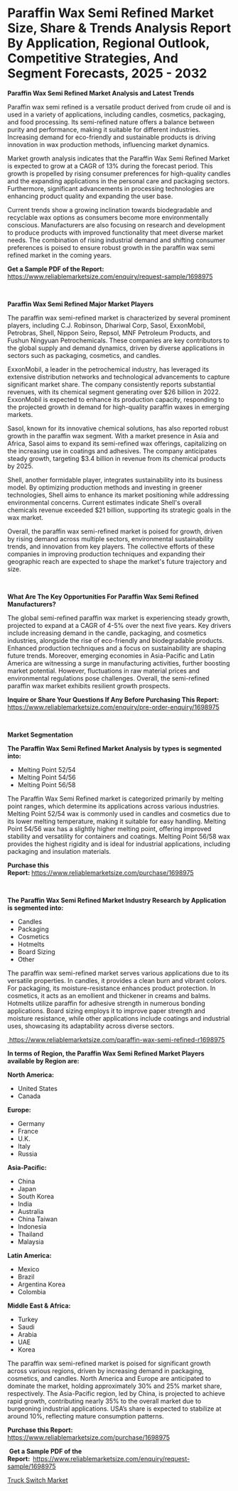 <p><h1>Paraffin Wax Semi Refined Market Size, Share & Trends Analysis Report By Application, Regional Outlook, Competitive Strategies, And Segment Forecasts, 2025 - 2032</h1></p><p><strong>Paraffin Wax Semi Refined Market Analysis and Latest Trends</strong></p>
<p><p>Paraffin wax semi refined is a versatile product derived from crude oil and is used in a variety of applications, including candles, cosmetics, packaging, and food processing. Its semi-refined nature offers a balance between purity and performance, making it suitable for different industries. Increasing demand for eco-friendly and sustainable products is driving innovation in wax production methods, influencing market dynamics.</p><p>Market growth analysis indicates that the Paraffin Wax Semi Refined Market is expected to grow at a CAGR of 13% during the forecast period. This growth is propelled by rising consumer preferences for high-quality candles and the expanding applications in the personal care and packaging sectors. Furthermore, significant advancements in processing technologies are enhancing product quality and expanding the user base.</p><p>Current trends show a growing inclination towards biodegradable and recyclable wax options as consumers become more environmentally conscious. Manufacturers are also focusing on research and development to produce products with improved functionality that meet diverse market needs. The combination of rising industrial demand and shifting consumer preferences is poised to ensure robust growth in the paraffin wax semi refined market in the coming years.</p></p>
<p><strong>Get a Sample PDF of the Report:&nbsp;</strong> <a href="https://www.reliablemarketsize.com/enquiry/request-sample/1698975?utm_campaign=3344&utm_medium=2&utm_source=Github&utm_content=ia&utm_term=27032025&utm_id=paraffin-wax-semi-refined">https://www.reliablemarketsize.com/enquiry/request-sample/1698975</a></p>
<p>&nbsp;</p>
<p><strong>Paraffin Wax Semi Refined Major Market Players</strong></p>
<p><p>The paraffin wax semi-refined market is characterized by several prominent players, including C.J. Robinson, Dhariwal Corp, Sasol, ExxonMobil, Petrobras, Shell, Nippon Seiro, Repsol, MNF Petroleum Products, and Fushun Ningyuan Petrochemicals. These companies are key contributors to the global supply and demand dynamics, driven by diverse applications in sectors such as packaging, cosmetics, and candles.</p><p>ExxonMobil, a leader in the petrochemical industry, has leveraged its extensive distribution networks and technological advancements to capture significant market share. The company consistently reports substantial revenues, with its chemical segment generating over $26 billion in 2022. ExxonMobil is expected to enhance its production capacity, responding to the projected growth in demand for high-quality paraffin waxes in emerging markets.</p><p>Sasol, known for its innovative chemical solutions, has also reported robust growth in the paraffin wax segment. With a market presence in Asia and Africa, Sasol aims to expand its semi-refined wax offerings, capitalizing on the increasing use in coatings and adhesives. The company anticipates steady growth, targeting $3.4 billion in revenue from its chemical products by 2025.</p><p>Shell, another formidable player, integrates sustainability into its business model. By optimizing production methods and investing in greener technologies, Shell aims to enhance its market positioning while addressing environmental concerns. Current estimates indicate Shell's overall chemicals revenue exceeded $21 billion, supporting its strategic goals in the wax market.</p><p>Overall, the paraffin wax semi-refined market is poised for growth, driven by rising demand across multiple sectors, environmental sustainability trends, and innovation from key players. The collective efforts of these companies in improving production techniques and expanding their geographic reach are expected to shape the market's future trajectory and size.</p></p>
<p>&nbsp;</p>
<p><strong>What Are The Key Opportunities For Paraffin Wax Semi Refined Manufacturers?</strong></p>
<p><p>The global semi-refined paraffin wax market is experiencing steady growth, projected to expand at a CAGR of 4-5% over the next five years. Key drivers include increasing demand in the candle, packaging, and cosmetics industries, alongside the rise of eco-friendly and biodegradable products. Enhanced production techniques and a focus on sustainability are shaping future trends. Moreover, emerging economies in Asia-Pacific and Latin America are witnessing a surge in manufacturing activities, further boosting market potential. However, fluctuations in raw material prices and environmental regulations pose challenges. Overall, the semi-refined paraffin wax market exhibits resilient growth prospects.</p></p>
<p><strong>Inquire or Share Your Questions If Any Before Purchasing This Report:</strong> <a href="https://www.reliablemarketsize.com/enquiry/pre-order-enquiry/1698975?utm_campaign=3344&utm_medium=2&utm_source=Github&utm_content=ia&utm_term=27032025&utm_id=paraffin-wax-semi-refined">https://www.reliablemarketsize.com/enquiry/pre-order-enquiry/1698975</a></p>
<p>&nbsp;</p>
<p><strong>Market Segmentation</strong></p>
<p><strong>The Paraffin Wax Semi Refined Market Analysis by types is segmented into:</strong></p>
<p><ul><li>Melting Point 52/54</li><li>Melting Point 54/56</li><li>Melting Point 56/58</li></ul></p>
<p><p>The Paraffin Wax Semi Refined market is categorized primarily by melting point ranges, which determine its applications across various industries. Melting Point 52/54 wax is commonly used in candles and cosmetics due to its lower melting temperature, making it suitable for easy handling. Melting Point 54/56 wax has a slightly higher melting point, offering improved stability and versatility for containers and coatings. Melting Point 56/58 wax provides the highest rigidity and is ideal for industrial applications, including packaging and insulation materials.</p></p>
<p><strong>Purchase this Report:&nbsp;</strong><a href="https://www.reliablemarketsize.com/purchase/1698975?utm_campaign=3344&utm_medium=2&utm_source=Github&utm_content=ia&utm_term=27032025&utm_id=paraffin-wax-semi-refined">https://www.reliablemarketsize.com/purchase/1698975</a></p>
<p>&nbsp;</p>
<p><strong>The Paraffin Wax Semi Refined Market Industry Research by Application is segmented into:</strong></p>
<p><ul><li>Candles</li><li>Packaging</li><li>Cosmetics</li><li>Hotmelts</li><li>Board Sizing</li><li>Other</li></ul></p>
<p><p>The paraffin wax semi-refined market serves various applications due to its versatile properties. In candles, it provides a clean burn and vibrant colors. For packaging, its moisture-resistance enhances product protection. In cosmetics, it acts as an emollient and thickener in creams and balms. Hotmelts utilize paraffin for adhesive strength in numerous bonding applications. Board sizing employs it to improve paper strength and moisture resistance, while other applications include coatings and industrial uses, showcasing its adaptability across diverse sectors.</p></p>
<p><a href="https://www.reliablemarketsize.com/paraffin-wax-semi-refined-r1698975?utm_campaign=3344&utm_medium=2&utm_source=Github&utm_content=ia&utm_term=27032025&utm_id=paraffin-wax-semi-refined">&nbsp;https://www.reliablemarketsize.com/paraffin-wax-semi-refined-r1698975</a></p>
<p><strong>In terms of Region, the Paraffin Wax Semi Refined Market Players available by Region are:</strong></p>
<p>
    <p> <strong> North America: </strong>
        <ul>
            <li>United States</li>
            <li>Canada</li>
        </ul>
        </p> 
    <p> <strong> Europe: </strong>
        <ul>
            <li>Germany</li>
            <li>France</li>
            <li>U.K.</li>
            <li>Italy</li>
            <li>Russia</li>
        </ul>
        </p> 
    <p> <strong> Asia-Pacific: </strong>
        <ul>
            <li>China</li>
            <li>Japan</li>
            <li>South Korea</li>
            <li>India</li>
            <li>Australia</li>
            <li>China Taiwan</li>
            <li>Indonesia</li>
            <li>Thailand</li>
            <li>Malaysia</li>
        </ul>
        </p> 
    <p> <strong> Latin America: </strong>
        <ul>
            <li>Mexico</li>
            <li>Brazil</li>
            <li>Argentina Korea</li>
            <li>Colombia</li>
        </ul>
        </p> 
    <p> <strong> Middle East & Africa: </strong>
        <ul>
            <li>Turkey</li>
            <li>Saudi</li>
            <li>Arabia</li>
            <li>UAE</li>
            <li>Korea</li>
        </ul>
    </p>
    </p>
<p><p>The paraffin wax semi-refined market is poised for significant growth across various regions, driven by increasing demand in packaging, cosmetics, and candles. North America and Europe are anticipated to dominate the market, holding approximately 30% and 25% market share, respectively. The Asia-Pacific region, led by China, is projected to achieve rapid growth, contributing nearly 35% to the overall market due to burgeoning industrial applications. USA’s share is expected to stabilize at around 10%, reflecting mature consumption patterns.</p></p>
<p><strong>Purchase this Report: </strong><a href="https://www.reliablemarketsize.com/purchase/1698975?utm_campaign=3344&utm_medium=2&utm_source=Github&utm_content=ia&utm_term=27032025&utm_id=paraffin-wax-semi-refined">https://www.reliablemarketsize.com/purchase/1698975</a></p>
<p>&nbsp;<strong>Get a Sample PDF of the Report:&nbsp;&nbsp;</strong><a href="https://www.reliablemarketsize.com/enquiry/request-sample/1698975?utm_campaign=3344&utm_medium=2&utm_source=Github&utm_content=ia&utm_term=27032025&utm_id=paraffin-wax-semi-refined">https://www.reliablemarketsize.com/enquiry/request-sample/1698975</a></p>
<p><strong></strong></p>
<p><p><a href="https://github.com/wynonachirei9/Market-Research-Report-List-1/blob/main/truck-switch-market.md?utm_campaign=3344&utm_medium=2&utm_source=Github&utm_content=ia&utm_term=27032025&utm_id=paraffin-wax-semi-refined">Truck Switch Market</a></p></p>